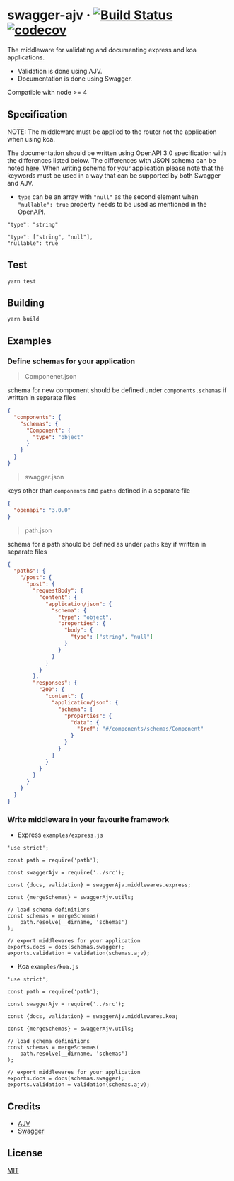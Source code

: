 # swagger-ajv &middot; [![Build Status](https://travis-ci.com/AfterShip/swagger-ajv.svg?token=UPdSqUWnAVSgurmgvqRv&branch=master)](https://travis-ci.com/AfterShip/swagger-ajv) [![codecov](https://codecov.io/gh/AfterShip/swagger-ajv/branch/master/graph/badge.svg?token=meIcepANCc)](https://codecov.io/gh/AfterShip/swagger-ajv)

The middleware for validating and documenting express and koa applications.
- Validation is done using AJV.
- Documentation is done using Swagger.

Compatible with node >= 4

## Specification

NOTE: The middleware must be applied to the router not the application when using koa.

The documentation should be written using OpenAPI 3.0 specification with the differences listed below. The differences with JSON schema can be noted [here](https://swagger.io/docs/specification/data-models/keywords). When writing schema for your application please note that the keywords must be used in a way that can be supported by both Swagger and AJV.

- `type` can be an array with `"null"` as the second element when `"nullable": true` property needs to be used as mentioned in the OpenAPI.

```
"type": "string"
```

```
"type": ["string", "null"],
"nullable": true
```

## Test

```
yarn test
```

## Building

```
yarn build
```

## Examples

### Define schemas for your application

> Componenet.json

schema for new component should be defined under `components.schemas` if written in separate files
```json
{
  "components": {
    "schemas": {
      "Component": {
        "type": "object"
      }
    }
  }
}
```

> swagger.json

keys other than `components` and `paths` defined in a separate file
```json
{
  "openapi": "3.0.0"
}
```

> path.json

schema for a path should be defined as under `paths` key if written in separate files
```json
{
  "paths": {
    "/post": {
      "post": {
        "requestBody": {
          "content": {
            "application/json": {
              "schema": {
                "type": "object",
                "properties": {
                  "body": {
                    "type": ["string", "null"]
                  }
                }
              }
            }
          }
        },
        "responses": {
          "200": {
            "content": {
              "application/json": {
                "schema": {
                  "properties": {
                    "data": {
                      "$ref": "#/components/schemas/Component"
                    }
                  }
                }
              }
            }
          }
        }
      }
    }
  }
}
```

### Write middleware in your favourite framework

- Express `examples/express.js`

```
'use strict';

const path = require('path');

const swaggerAjv = require('../src');

const {docs, validation} = swaggerAjv.middlewares.express;

const {mergeSchemas} = swaggerAjv.utils;

// load schema definitions
const schemas = mergeSchemas(
	path.resolve(__dirname, 'schemas')
);

// export middlewares for your application
exports.docs = docs(schemas.swagger);
exports.validation = validation(schemas.ajv);
```

- Koa `examples/koa.js`

```
'use strict';

const path = require('path');

const swaggerAjv = require('../src');

const {docs, validation} = swaggerAjv.middlewares.koa;

const {mergeSchemas} = swaggerAjv.utils;

// load schema definitions
const schemas = mergeSchemas(
	path.resolve(__dirname, 'schemas')
);

// export middlewares for your application
exports.docs = docs(schemas.swagger);
exports.validation = validation(schemas.ajv);
```

## Credits

- [AJV](https://github.com/epoberezkin/ajv)
- [Swagger](https://github.com/swagger-api/swagger-ui)

## License

[MIT](https://github.com/AfterShip/swagger-ajv/blob/master/LICENSE.md)
